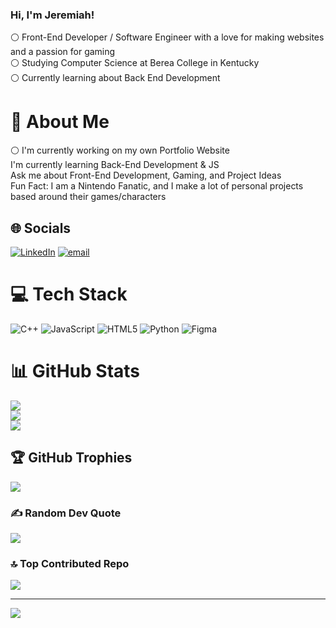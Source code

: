 ### Hi, I'm Jeremiah!

:white_circle: Front-End Developer / Software Engineer with a love for making websites and a passion for gaming<br/>
:white_circle: Studying Computer Science at Berea College in Kentucky<br/>
:white_circle: Currently learning about Back End Development

# 💫 About Me
:white_circle: I'm currently working on my own Portfolio Website<br>I'm currently learning Back-End Development & JS<br>Ask me about Front-End Development, Gaming, and Project Ideas<br>Fun Fact: I am a Nintendo Fanatic, and I make a lot of personal projects based around their games/characters


## 🌐 Socials
[![LinkedIn](https://img.shields.io/badge/LinkedIn-%230077B5.svg?logo=linkedin&logoColor=white)](https://linkedin.com/in/antwane-kennedy-a77795302/) [![email](https://img.shields.io/badge/Email-D14836?logo=gmail&logoColor=white)](mailto:antwanekenn@gmail.com) 

# 💻 Tech Stack
![C++](https://img.shields.io/badge/c++-%2300599C.svg?style=for-the-badge&logo=c%2B%2B&logoColor=white) ![JavaScript](https://img.shields.io/badge/javascript-%23323330.svg?style=for-the-badge&logo=javascript&logoColor=%23F7DF1E) ![HTML5](https://img.shields.io/badge/html5-%23E34F26.svg?style=for-the-badge&logo=html5&logoColor=white) ![Python](https://img.shields.io/badge/python-3670A0?style=for-the-badge&logo=python&logoColor=ffdd54) ![Figma](https://img.shields.io/badge/figma-%23F24E1E.svg?style=for-the-badge&logo=figma&logoColor=white)
# 📊 GitHub Stats
![](https://github-readme-stats.vercel.app/api?username=kennedyj2&theme=dark&hide_border=false&include_all_commits=false&count_private=false)<br/>
![](https://nirzak-streak-stats.vercel.app/?user=kennedyj2&theme=dark&hide_border=false)<br/>
![](https://github-readme-stats.vercel.app/api/top-langs/?username=kennedyj2&theme=dark&hide_border=false&include_all_commits=false&count_private=false&layout=compact)

## 🏆 GitHub Trophies
![](https://github-profile-trophy.vercel.app/?username=kennedyj2&theme=radical&no-frame=false&no-bg=false&margin-w=4)

### ✍️ Random Dev Quote
![](https://quotes-github-readme.vercel.app/api?type=horizontal&theme=radical)

### 🔝 Top Contributed Repo
![](https://github-contributor-stats.vercel.app/api?username=kennedyj2&limit=5&theme=dark&combine_all_yearly_contributions=true)

---
[![](https://visitcount.itsvg.in/api?id=kennedyj2&icon=0&color=0)](https://visitcount.itsvg.in)

<!-- Proudly created with GPRM ( https://gprm.itsvg.in ) -->
